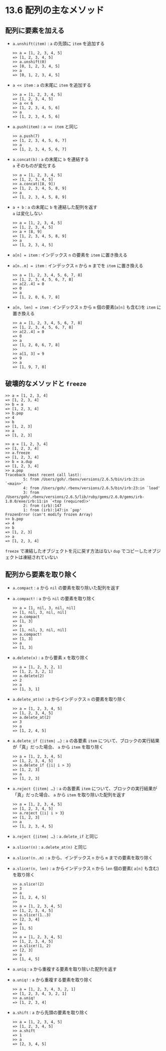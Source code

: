 # 13.6 配列の主なメソッド

## 配列に要素を加える

- `a.unshift(item)` : `a` の先頭に `item` を追加する

    ```
    >> a = [1, 2, 3, 4, 5]
    => [1, 2, 3, 4, 5]
    >> a.unshift(0)
    => [0, 1, 2, 3, 4, 5]
    >> a
    => [0, 1, 2, 3, 4, 5]
    ```

- `a << item` : `a` の末尾に `item` を追加する

    ```
    >> a = [1, 2, 3, 4, 5]
    => [1, 2, 3, 4, 5]
    >> a << 6
    => [1, 2, 3, 4, 5, 6]
    >> a
    => [1, 2, 3, 4, 5, 6]
    ```

- `a.push(item)` : `a << item` と同じ

    ```
    >> a.push(7)
    => [1, 2, 3, 4, 5, 6, 7]
    >> a
    => [1, 2, 3, 4, 5, 6, 7]
    ```

- `a.concat(b)` : `a` の末尾に `b` を連結する  
    `a` そのものが変化する

    ```
    >> a = [1, 2, 3, 4, 5]
    => [1, 2, 3, 4, 5]
    >> a.concat([8, 9])
    => [1, 2, 3, 4, 5, 8, 9]
    >> a
    => [1, 2, 3, 4, 5, 8, 9]
    ```

- `a + b` : `a` の末尾に `b` を連結した配列を返す  
    `a` は変化しない

    ```
    >> a = [1, 2, 3, 4, 5]
    => [1, 2, 3, 4, 5]
    >> a + [8, 9]
    => [1, 2, 3, 4, 5, 8, 9]
    >> a
    => [1, 2, 3, 4, 5]
    ```

- `a[n] = item` : インデックス `n` の要素を `item` に置き換える
- `a[n..m] = item` : インデックス `n` から `m` までを `item` に置き換える

    ```
    >> a = [1, 2, 3, 4, 5, 6, 7, 8]
    => [1, 2, 3, 4, 5, 6, 7, 8]
    >> a[2..4] = 0
    => 0
    >> a
    => [1, 2, 0, 6, 7, 8]
    ```

- `a[n, len] = item` : インデックス `n` から `m` 個の要素(`a[n]` も含む)を `item` に置き換える

    ```
    >> a = [1, 2, 3, 4, 5, 6, 7, 8]
    => [1, 2, 3, 4, 5, 6, 7, 8]
    >> a[2..4] = 0
    => 0
    >> a
    => [1, 2, 0, 6, 7, 8]
    >> 
    >> a[1, 3] = 9
    => 9
    >> a
    => [1, 9, 7, 8]
    ```

## 破壊的なメソッドと `freeze`

```
>> a = [1, 2, 3, 4]
=> [1, 2, 3, 4]
>> b = a
=> [1, 2, 3, 4]
>> b.pop
=> 4
>> b
=> [1, 2, 3]
>> a
=> [1, 2, 3]
```

```
>> a = [1, 2, 3, 4]
=> [1, 2, 3, 4]
>> a.freeze
=> [1, 2, 3, 4]
>> b = a.dup
=> [1, 2, 3, 4]
>> a.pop
Traceback (most recent call last):
        5: from /Users/goh/.rbenv/versions/2.6.5/bin/irb:23:in `<main>'
        4: from /Users/goh/.rbenv/versions/2.6.5/bin/irb:23:in `load'
        3: from /Users/goh/.rbenv/versions/2.6.5/lib/ruby/gems/2.6.0/gems/irb-1.0.0/exe/irb:11:in `<top (required)>'
        2: from (irb):147
        1: from (irb):147:in `pop'
FrozenError (can't modify frozen Array)
>> b.pop
=> 4
>> b
=> [1, 2, 3]
>> a
=> [1, 2, 3, 4]
```

`freeze` で凍結したオブジェクトを元に戻す方法はない
`dup` でコピーしたオブジェクトは凍結されていない

## 配列から要素を取り除く

- `a.compact` : `a` から `nil` の要素を取り除いた配列を返す
- `a.compact!` : `a` から `nil` の要素を取り除く

    ```
    >> a = [1, nil, 3, nil, nil]
    => [1, nil, 3, nil, nil]
    >> a.compact
    => [1, 3]
    >> a
    => [1, nil, 3, nil, nil]
    >> a.compact!
    => [1, 3]
    >> a
    => [1, 3]
    ```

- `a.delete(x)` : `a` から要素 `x` を取り除く

    ```
    >> a = [1, 2, 3, 2, 1]
    => [1, 2, 3, 2, 1]
    >> a.delete(2)
    => 2
    >> a
    => [1, 3, 1]
    ```

- `a.delete_at(n)` : `a` からインデックス `n` の要素を取り除く

    ```
    >> a = [1, 2, 3, 4, 5]
    => [1, 2, 3, 4, 5]
    >> a.delete_at(2)
    => 3
    >> a
    => [1, 2, 4, 5]
    ```

- `a.delete_if {|item| …}` : `a` の各要素 `item` について、ブロックの実行結果が「真」だった場合、 `a` から `item` を取り除く

    ```
    >> a = [1, 2, 3, 4, 5]
    => [1, 2, 3, 4, 5]
    >> a.delete_if {|i| i > 3}
    => [1, 2, 3]
    >> a
    => [1, 2, 3]
    ```

- `a.reject {|item| …}` : `a` の各要素 `item` について、ブロックの実行結果が「真」だった場合、 `a` から `item` を取り除いた配列を返す

    ```
    >> a = [1, 2, 3, 4, 5]
    => [1, 2, 3, 4, 5]
    >> a.reject {|i| i > 3}
    => [1, 2, 3]
    >> a
    => [1, 2, 3, 4, 5]
    ```

- `a.reject {|item| …}` : `a.delete_if` と同じ
- `a.slice!(n)` : `a.delete_at(n)` と同じ
- `a.slice!(n..m)` : `a` から、インデックス `n` から `m` までの要素を取り除く
- `a.slice!(n, len)` : `a` からインデックス `n` から `len` 個の要素( `a[n]` も含む)を取り除く

    ```
    >> a.slice!(2)
    => 3
    >> a
    => [1, 2, 4, 5]
    >> 
    >> a = [1, 2, 3, 4, 5]
    => [1, 2, 3, 4, 5]
    >> a.slice!(1..3)
    => [2, 3, 4]
    >> a
    => [1, 5]
    >> 
    >> a = [1, 2, 3, 4, 5]
    => [1, 2, 3, 4, 5]
    >> a.slice!(1, 2)
    => [2, 3]
    >> a
    => [1, 4, 5]
    ```

- `a.uniq` : `a` から重複する要素を取り除いた配列を返す
- `a.uniq!` : `a` から重複する要素を取り除く

    ```
    >> a = [1, 2, 3, 4, 3, 2, 1]
    => [1, 2, 3, 4, 3, 2, 1]
    >> a.uniq!
    => [1, 2, 3, 4]
    ```

- `a.shift` : `a` から先頭の要素を取り除く

    ```
    >> a = [1, 2, 3, 4, 5]
    => [1, 2, 3, 4, 5]
    >> a.shift
    => 1
    >> a
    => [2, 3, 4, 5]
    ```

